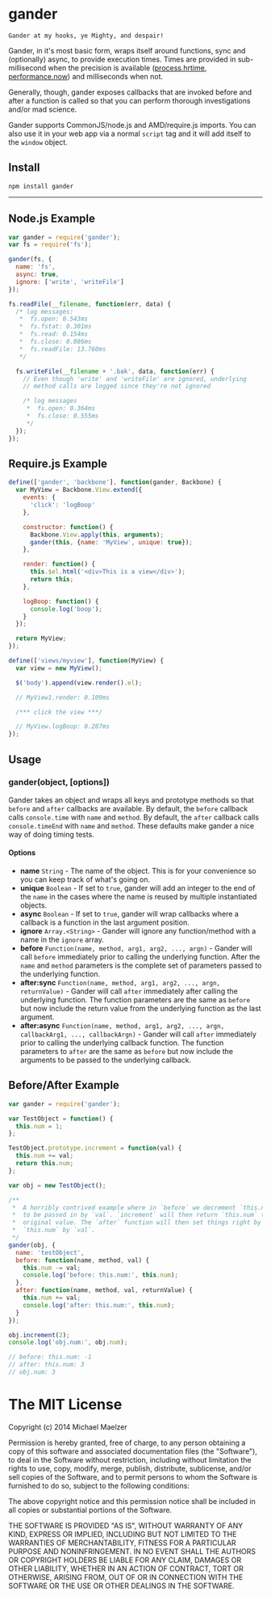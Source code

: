 gander
=========

```
Gander at my hooks, ye Mighty, and despair!
```

Gander, in it's most basic form, wraps itself around functions, sync and (optionally) async, to provide execution times. Times are provided in sub-millisecond when the precision is available ([process.hrtime](http://nodejs.org/api/process.html#process_process_hrtime), [performance.now](https://developer.mozilla.org/en-US/docs/Web/API/Performance.now)) and milliseconds when not.  
  
Generally, though, gander exposes callbacks that are invoked before and after a function is called so that you can perform thorough investigations and/or mad science.  
  
Gander supports CommonJS/node.js and AMD/require.js imports. You can also use it in your web app via a normal `script` tag and it will add itself to the `window` object.

Install
-------

```
npm install gander
```

-------------------------------------

Node.js Example
-----------------
```javascript
var gander = require('gander');
var fs = require('fs');

gander(fs, {
  name: 'fs',
  async: true, 
  ignore: ['write', 'writeFile']
});

fs.readFile(__filename, function(err, data) {
  /* log messages:
   *  fs.open: 0.543ms
   *  fs.fstat: 0.301ms
   *  fs.read: 0.154ms
   *  fs.close: 0.086ms
   *  fs.readFile: 13.760ms
   */

  fs.writeFile(__filename + '.bak', data, function(err) {
    // Even though 'write' and 'writeFile' are ignored, underlying
    // method calls are logged since they're not ignored

    /* log messages
     *  fs.open: 0.364ms
     *  fs.close: 0.555ms
     */
  });
});
```

Require.js Example
------------------
```javascript
define(['gander', 'backbone'], function(gander, Backbone) {
  var MyView = Backbone.View.extend({
    events: {
      'click': 'logBoop'
    },

    constructor: function() {
      Backbone.View.apply(this, arguments);
      gander(this, {name: 'MyView', unique: true});
    },

    render: function() {
      this.$el.html('<div>This is a view</div>');
      return this;
    },

    logBoop: function() {
      console.log('boop');
    }
  });

  return MyView;
});

define(['views/myview'], function(MyView) {
  var view = new MyView();

  $('body').append(view.render().el);

  // MyView1.render: 0.109ms

  /*** click the view ***/

  // MyView.logBoop: 0.287ms
});
```

Usage
--------------

### gander(object, [options])

Gander takes an object and wraps all keys and prototype methods so that `before` and `after` callbacks are available. By default, the `before` callback calls `console.time` with `name` and `method`. By default, the `after` callback calls `console.timeEnd` with `name` and `method`. These defaults make gander a nice way of doing timing tests.  
  
#### Options

* **name** `String` - The name of the object. This is for your convenience so you can keep track of what's going on.
* **unique** `Boolean` - If set to `true`, gander will add an integer to the end of the `name` in the cases where the name is reused by multiple instantiated objects.
* **async** `Boolean` - If set to `true`, gander will wrap callbacks where a callback is a function in the last argument position.
* **ignore** `Array.<String>` - Gander will ignore any function/method with a name in the `ignore` array.
* **before** `Function(name, method, arg1, arg2, ..., argn)` - Gander will call `before` immediately prior to calling the underlying function. After the `name` and `method` parameters is the complete set of parameters passed to the underlying function.
* **after:sync** `Function(name, method, arg1, arg2, ..., argn, returnValue)` - Gander will call `after` immediately after calling the underlying function. The function parameters are the same as `before` but now include the return value from the underlying function as the last argument.
* **after:async** `Function(name, method, arg1, arg2, ..., argn, callbackArg1, ..., callbackArgn)` - Gander will call `after` immediately prior to calling the underlying callback function. The function parameters to `after` are the same as `before` but now include the arguments to be passed to the underlying callback.

Before/After Example
--------------------
```javascript
var gander = require('gander');

var TestObject = function() {
  this.num = 1;
};

TestObject.prototype.increment = function(val) {
  this.num += val;
  return this.num;
};

var obj = new TestObject();

/**
 *  A horribly contrived example where in `before` we decrement `this.num` by the amount
 *  to be passed in by `val`. `increment` will then return `this.num` to its
 *  original value. The `after` function will then set things right by incrementing
 *  `this.num` by `val`.
 */
gander(obj, {
  name: 'testObject',
  before: function(name, method, val) {
    this.num -= val;
    console.log('before: this.num:', this.num);
  },
  after: function(name, method, val, returnValue) {
    this.num += val;
    console.log('after: this.num:', this.num);
  }
});

obj.increment(2);
console.log('obj.num:', obj.num);

// before: this.num: -1 
// after: this.num: 3
// obj.num: 3
```

The MIT License
===============

Copyright (c) 2014 Michael Maelzer

Permission is hereby granted, free of charge, to any person obtaining a copy
of this software and associated documentation files (the "Software"), to deal
in the Software without restriction, including without limitation the rights
to use, copy, modify, merge, publish, distribute, sublicense, and/or sell
copies of the Software, and to permit persons to whom the Software is
furnished to do so, subject to the following conditions:

The above copyright notice and this permission notice shall be included in
all copies or substantial portions of the Software.

THE SOFTWARE IS PROVIDED "AS IS", WITHOUT WARRANTY OF ANY KIND, EXPRESS OR
IMPLIED, INCLUDING BUT NOT LIMITED TO THE WARRANTIES OF MERCHANTABILITY,
FITNESS FOR A PARTICULAR PURPOSE AND NONINFRINGEMENT. IN NO EVENT SHALL THE
AUTHORS OR COPYRIGHT HOLDERS BE LIABLE FOR ANY CLAIM, DAMAGES OR OTHER
LIABILITY, WHETHER IN AN ACTION OF CONTRACT, TORT OR OTHERWISE, ARISING FROM,
OUT OF OR IN CONNECTION WITH THE SOFTWARE OR THE USE OR OTHER DEALINGS IN
THE SOFTWARE.
